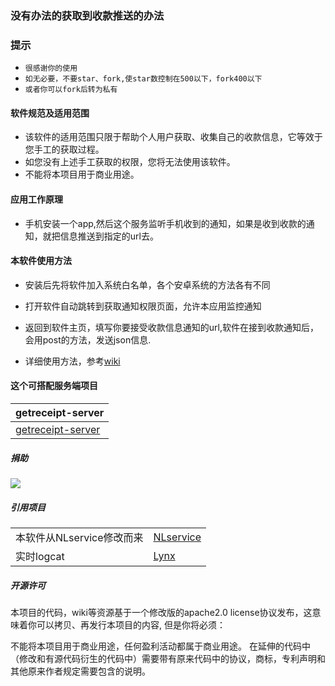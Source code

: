 ### 没有办法的获取到收款推送的办法

### 提示
- `很感谢你的使用`
- `如无必要，不要star、fork,使star数控制在500以下，fork400以下`
- `或者你可以fork后转为私有`


#### 软件规范及适用范围

- 该软件的适用范围只限于帮助个人用户获取、收集自己的收款信息，它等效于您手工的获取过程。
- 如您没有上述手工获取的权限，您将无法使用该软件。
- 不能将本项目用于商业用途。



#### 应用工作原理

- 手机安装一个app,然后这个服务监听手机收到的通知，如果是收到收款的通知，就把信息推送到指定的url去。

#### 本软件使用方法

- 安装后先将软件加入系统白名单，各个安卓系统的方法各有不同

- 打开软件自动跳转到获取通知权限页面，允许本应用监控通知

- 返回到软件主页，填写你要接受收款信息通知的url,软件在接到收款通知后，会用post的方法，发送json信息.

- 详细使用方法，参考[wiki](https://github.com/WeihuaGu/receiptnotice/wiki)

#### 这个可搭配服务端项目

|getreceipt-server |
|:-|
|[getreceipt-server](https://github.com/WeihuaGu/getreceipt-server)|

##### 捐助
[![](https://img.shields.io/badge/%E6%8D%90%E5%8A%A9-%E6%94%AF%E4%BB%98%E5%AE%9D%7C%E5%BE%AE%E4%BF%A1%7C%E4%BA%91%E9%97%AA%E4%BB%98%7CPayPal-green.svg)](https://weihuagu.github.io/donate)

##### 引用项目
| ||
|-|-|
|本软件从NLservice修改而来| [NLservice](https://github.com/WHD597312/NLservice)|
|实时logcat | [Lynx](https://github.com/pedrovgs/Lynx) |

##### 开源许可
本项目的代码，wiki等资源基于一个修改版的apache2.0 license协议发布，这意味着你可以拷贝、再发行本项目的内容, 但是你将必须：

不能将本项目用于商业用途，任何盈利活动都属于商业用途。
在延伸的代码中（修改和有源代码衍生的代码中）需要带有原来代码中的协议，商标，专利声明和其他原来作者规定需要包含的说明。


